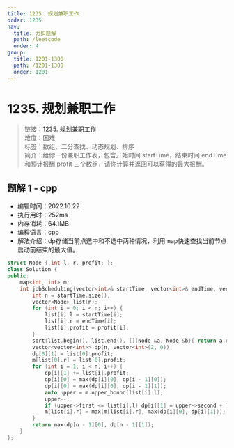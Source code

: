 ```yaml
---
title: 1235. 规划兼职工作
order: 1235
nav:
  title: 力扣题解
  path: /leetcode
  order: 4
group:
  title: 1201-1300
  path: /1201-1300
  order: 1201
---
```


# 1235. 规划兼职工作
    
> 链接：[1235. 规划兼职工作](https://leetcode.cn/problems/maximum-profit-in-job-scheduling/)  
> 难度：困难  
> 标签：数组、二分查找、动态规划、排序  
> 简介：给你一份兼职工作表，包含开始时间 startTime，结束时间 endTime 和预计报酬 profit 三个数组，请你计算并返回可以获得的最大报酬。
      
## 题解 1 - cpp
- 编辑时间：2022.10.22
- 执行用时：252ms
- 内存消耗：64.1MB
- 编程语言：cpp
- 解法介绍：dp存储当前点选中和不选中两种情况，利用map快速查找当前节点启动前结束的最大值。
```cpp
struct Node { int l, r, profit; };
class Solution {
public:
    map<int, int> m;
    int jobScheduling(vector<int>& startTime, vector<int>& endTime, vector<int>& profit) {
        int n = startTime.size();
        vector<Node> list(n);
        for (int i = 0; i < n; i++) {
            list[i].l = startTime[i];
            list[i].r = endTime[i];
            list[i].profit = profit[i];
        }
        sort(list.begin(), list.end(), [](Node &a, Node &b){ return a.r < b.r; });
        vector<vector<int>> dp(n, vector<int>(2, 0));
        dp[0][1] = list[0].profit;
        m[list[0].r] = list[0].profit;
        for (int i = 1; i < n; i++) {
            dp[i][1] += list[i].profit;
            dp[i][0] = max(dp[i][0], dp[i - 1][0]);
            dp[i][0] = max(dp[i][0], dp[i - 1][1]);
            auto upper = m.upper_bound(list[i].l);
            upper--;
            if (upper->first <= list[i].l) dp[i][1] = upper->second + list[i].profit;
            m[list[i].r] = max(m[list[i].r], max(dp[i][0], dp[i][1]));
        }
        return max(dp[n - 1][0], dp[n - 1][1]);
    }
};
```

      